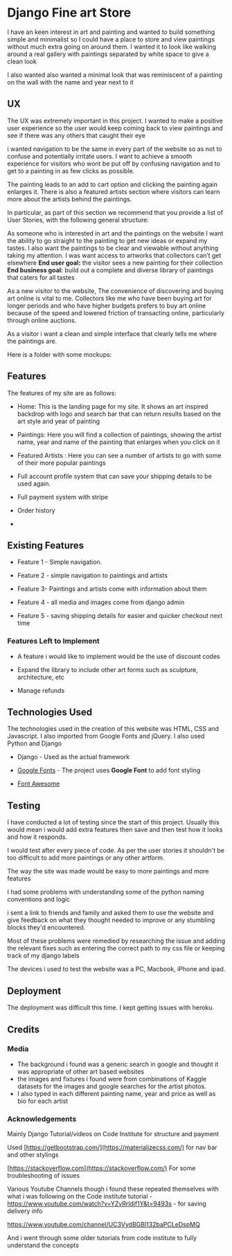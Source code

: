 # Django Fine art Store

I have an keen interest in art and painting and wanted to build something simple and minimalist so I could have a place to store and view paintings without much extra going on around them. I wanted it to look like walking around a real gallery with paintings separated by white space to give a clean look

I also wanted also wanted a minimal look that was reminiscent of a painting on the wall with the name and year next to it

## UX

The UX was extremely important in this project. I wanted to make a positive user experience so the user would keep coming back to view paintings and see if there was any others that caught their eye

i wanted navigation to be the same in every part of the website so as not to confuse and potentially irritate users. I want to achieve a smooth experience for visitors who wont be put off by confusing navigation and to get to a painting in as few clicks as possible.

The painting leads to an add to cart option and clicking the painting again enlarges it.
There is also a featured artists section where visitors can learn more about the artists behind the paintings.

In particular, as part of this section we recommend that you provide a list of User Stories, with the following general structure:

As someone who is interested in art and the paintings on the website I want the ability to go straight to the painting to get new ideas or expand my tastes. I also want the paintings to be clear and viewable without anything taking my attention. I was want  access to artworks that collectors can’t get elsewhere **End user goal:**  the visitor sees a new painting for their collection  **End business goal:**  build out a complete and diverse library of paintings that caters for all tastes

As a new visitor to the website, The convenience of discovering and buying art online is vital to me. Collectors like me who have been buying art for longer periods and who have higher budgets prefers to buy art online  because of the speed and lowered friction of transacting online, particularly through online auctions.

As a visitor i want a clean and simple interface that clearly tells me where the paintings are.

Here is a folder with some mockups:



## Features

The features of my site are as follows:

-   Home: This is the landing page for my site. It shows an art inspired backdrop with logo and search bar that can return results based on the art style and year of painting
    
-   Paintings: Here you will find a collection of paintings, showing the artist name, year and name of the painting that enlarges when you click on it
    
-  Featured Artists : Here you can see a number of artists to go with some of their more popular paintings

- Full account profile system that can save your shipping details to be used again.

- Full payment system with stripe

- Order history

- 
    

## Existing Features

-   Feature 1 - Simple navigation.
    
-   Feature 2 - simple navigation to paintings and artists
    
-   Feature 3- Paintings and artists come with information about them
    
-   Feature 4 - all media and images come from django admin
    
-   Feature 5 - saving shipping details for easier and quicker checkout next time
    

### Features Left to Implement

-   A feature i would like to implement would be the use of discount codes
    
-   Expand the library to include other art forms such as sculpture, architecture, etc
    
- Manage refunds    

## Technologies Used

The technologies used in the creation of this website was HTML, CSS and Javascript. I also imported from Google Fonts and jQuery. I also used Python and Django

- Django - Used as the actual framework
    
-   [Google Fonts](https://fonts.google.com)  - The project uses  **Google Font**  to add font styling
    
-   [Font Awesome](https://fontawesome.com/)
    

## Testing

I have conducted a lot of testing since the start of this project. Usually this would mean i would add extra features then save and then test how it looks and how it responds.

I would test after every piece of code. As per the user stories it shouldn't be too difficult to add more paintings or any other artform.

The way the site was made would be easy to more paintings and more features

I had some problems with understanding some of the python naming conventions and logic

i sent a link to friends and family and asked them to use the website and give feedback on what they thought needed to improve or any stumbling blocks they'd encountered.

Most of these problems were remedied by researching the issue and adding the relevant fixes such as entering the correct path to my css file or keeping track of my django labels

The devices i used to test the website was a PC, Macbook, iPhone and ipad.

## Deployment

The deployment was difficult this time. I kept getting issues with heroku.

## Credits

### Media

-   The background i found was a generic search in google and thought it was appropriate of other art  based websites
- the images and fixtures i found were from combinations of Kaggle datasets for the images and google searches for the artist photos.
- I also typed in each different painting name, year and price as well as bio for each artist

### Acknowledgements

Mainly Django Tutorial/videos on Code Institute for structure and payment 

Used  [https://getbootstrap.com/](https://materializecss.com/)  for nav bar and other stylings

[https://stackoverflow.com](https://stackoverflow.com/)  For some troubleshooting of issues

Various Youtube Channels though i found these repeated themselves with what i was following on the Code institute tutorial -https://www.youtube.com/watch?v=YZvRrldjf1Y&t=9493s - for saving delivery info

https://www.youtube.com/channel/UC3VydBGBl132baPCLeDspMQ

And i went through some older tutorials from code institute to fully understand the concepts